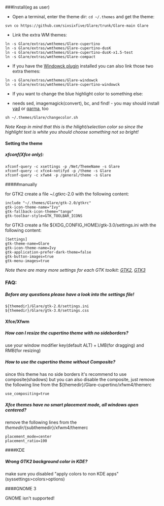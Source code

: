 ###Install(eg as user)

- Open a terminal, enter the theme dir: `cd ~/.themes` and get the theme: 

```svn co https://github.com/sixsixfive/Glare/trunk/Glare-main Glare```

- Link the extra WM themes: 

```
ln -s Glare/extras/wmthemes/Glare-cupertino
ln -s Glare/extras/wmthemes/Glare-cupertino-dusK
ln -s Glare/extras/wmthemes/Glare-cupertino-dusK-x1.5-test
ln -s Glare/extras/wmthemes/Glare-compact
```

- If you have the [Windowck plugin](http://goodies.xfce.org/projects/panel-plugins/xfce4-windowck-plugin) installed you can also link those two extra themes: 

```
ln -s Glare/extras/wmthemes/Glare-windowck
ln -s Glare/extras/wmthemes/Glare-cupertino-windowck
```
- If you want to change the blue highlight color to something else: 

 * needs sed, imagemagick(convert), bc, and find! - you may should install [yad](http://sourceforge.net/projects/yad-dialog) or [qarma](https://github.com/luebking/qarma), too

```
sh ~/.themes/Glare/changecolor.sh
```
*Note Keep in mind that this is the hilight/selection color so since the highlight text is white you should choose something not so bright!*

#### Setting the theme
##### xfconf(Xfce only):

```
xfconf-query -c xsettings -p /Net/ThemeName -s Glare
xfconf-query -c xfce4-notifyd -p /theme -s Glare
xfconf-query -c xfwm4 -p /general/theme -s Glare
```
#####manually

for GTK2 create a file ~/.gtkrc-2.0 with the following content:

```
include "~/.themes/Glare/gtk-2.0/gtkrc"
gtk-icon-theme-name="Ivy"
gtk-fallback-icon-theme="tango"
gtk-toolbar-style=GTK_TOOLBAR_ICONS
```

for GTK3 create a file ${XDG_CONFIG_HOME}/gtk-3.0/settings.ini with the following content:

```
[Settings]
gtk-theme-name=Glare
gtk-icon-theme-name=Ivy
gtk-application-prefer-dark-theme=false
gtk-button-images=true
gtk-menu-images=true
```
*Note there are many more settings for each GTK toolkit: [GTK2](https://developer.gnome.org/gtk2/stable/GtkSettings.html#GtkSettings.properties), [GTK3](https://developer.gnome.org/gtk3/stable/GtkSettings.html#GtkSettings)*

### FAQ:

##### Before any questions please have a look into the settings file!

    ${themedir}/Glare/gtk-2.0/settings.ini
    ${themedir}/Glare/gtk-3.0/settings.css

#### Xfce/Xfwm

##### How can I resize the cupertino theme with no sideborders?

use your window modifier key(default ALT) + LMB(for dragging) and RMB(for resizing)

##### How to use the cupertino theme without Composite?

since this theme has no side borders it's recommend to use composite(shadows)
but you can also disable the composite, just remove the following line from
the ${themedir}/Glare-cupertino/xfwm4/themerc

```
use_compositing=true
```
##### Xfce themes have no smart placement mode, all windows open centered?

remove the following lines from the ${themedir}/${subthemedir}/xfwm4/themerc

```
placement_mode=center
placement_ratio=100
```
####KDE

##### Wrong GTK2 background color in KDE?

make sure you disabled "apply colors to non KDE apps" (syssettings>colors>options)

####GNOME 3

GNOME isn't supported!
